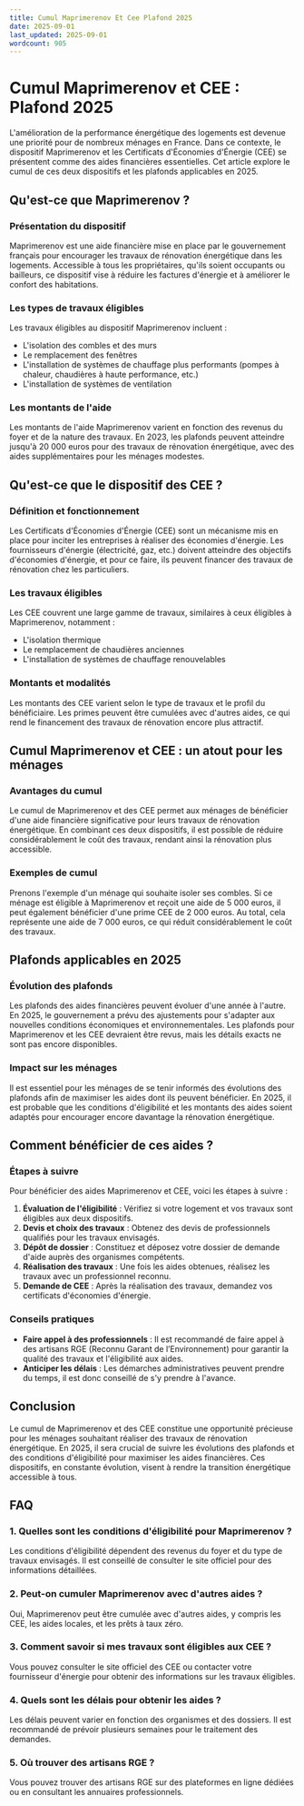 ```yaml
---
title: Cumul Maprimerenov Et Cee Plafond 2025
date: 2025-09-01
last_updated: 2025-09-01
wordcount: 905
---
```


# Cumul Maprimerenov et CEE : Plafond 2025

L'amélioration de la performance énergétique des logements est devenue une priorité pour de nombreux ménages en France. Dans ce contexte, le dispositif Maprimerenov et les Certificats d'Économies d'Énergie (CEE) se présentent comme des aides financières essentielles. Cet article explore le cumul de ces deux dispositifs et les plafonds applicables en 2025.

## Qu'est-ce que Maprimerenov ?

### Présentation du dispositif

Maprimerenov est une aide financière mise en place par le gouvernement français pour encourager les travaux de rénovation énergétique dans les logements. Accessible à tous les propriétaires, qu'ils soient occupants ou bailleurs, ce dispositif vise à réduire les factures d'énergie et à améliorer le confort des habitations.

### Les types de travaux éligibles

Les travaux éligibles au dispositif Maprimerenov incluent :

- L'isolation des combles et des murs
- Le remplacement des fenêtres
- L'installation de systèmes de chauffage plus performants (pompes à chaleur, chaudières à haute performance, etc.)
- L'installation de systèmes de ventilation

### Les montants de l'aide

Les montants de l'aide Maprimerenov varient en fonction des revenus du foyer et de la nature des travaux. En 2023, les plafonds peuvent atteindre jusqu'à 20 000 euros pour des travaux de rénovation énergétique, avec des aides supplémentaires pour les ménages modestes.

## Qu'est-ce que le dispositif des CEE ?

### Définition et fonctionnement

Les Certificats d'Économies d'Énergie (CEE) sont un mécanisme mis en place pour inciter les entreprises à réaliser des économies d'énergie. Les fournisseurs d'énergie (électricité, gaz, etc.) doivent atteindre des objectifs d'économies d'énergie, et pour ce faire, ils peuvent financer des travaux de rénovation chez les particuliers.

### Les travaux éligibles

Les CEE couvrent une large gamme de travaux, similaires à ceux éligibles à Maprimerenov, notamment :

- L'isolation thermique
- Le remplacement de chaudières anciennes
- L'installation de systèmes de chauffage renouvelables

### Montants et modalités

Les montants des CEE varient selon le type de travaux et le profil du bénéficiaire. Les primes peuvent être cumulées avec d'autres aides, ce qui rend le financement des travaux de rénovation encore plus attractif.

## Cumul Maprimerenov et CEE : un atout pour les ménages

### Avantages du cumul

Le cumul de Maprimerenov et des CEE permet aux ménages de bénéficier d'une aide financière significative pour leurs travaux de rénovation énergétique. En combinant ces deux dispositifs, il est possible de réduire considérablement le coût des travaux, rendant ainsi la rénovation plus accessible.

### Exemples de cumul

Prenons l'exemple d'un ménage qui souhaite isoler ses combles. Si ce ménage est éligible à Maprimerenov et reçoit une aide de 5 000 euros, il peut également bénéficier d'une prime CEE de 2 000 euros. Au total, cela représente une aide de 7 000 euros, ce qui réduit considérablement le coût des travaux.

## Plafonds applicables en 2025

### Évolution des plafonds

Les plafonds des aides financières peuvent évoluer d'une année à l'autre. En 2025, le gouvernement a prévu des ajustements pour s'adapter aux nouvelles conditions économiques et environnementales. Les plafonds pour Maprimerenov et les CEE devraient être revus, mais les détails exacts ne sont pas encore disponibles.

### Impact sur les ménages

Il est essentiel pour les ménages de se tenir informés des évolutions des plafonds afin de maximiser les aides dont ils peuvent bénéficier. En 2025, il est probable que les conditions d'éligibilité et les montants des aides soient adaptés pour encourager encore davantage la rénovation énergétique.

## Comment bénéficier de ces aides ?

### Étapes à suivre

Pour bénéficier des aides Maprimerenov et CEE, voici les étapes à suivre :

1. **Évaluation de l'éligibilité** : Vérifiez si votre logement et vos travaux sont éligibles aux deux dispositifs.
2. **Devis et choix des travaux** : Obtenez des devis de professionnels qualifiés pour les travaux envisagés.
3. **Dépôt de dossier** : Constituez et déposez votre dossier de demande d'aide auprès des organismes compétents.
4. **Réalisation des travaux** : Une fois les aides obtenues, réalisez les travaux avec un professionnel reconnu.
5. **Demande de CEE** : Après la réalisation des travaux, demandez vos certificats d'économies d'énergie.

### Conseils pratiques

- **Faire appel à des professionnels** : Il est recommandé de faire appel à des artisans RGE (Reconnu Garant de l’Environnement) pour garantir la qualité des travaux et l'éligibilité aux aides.
- **Anticiper les délais** : Les démarches administratives peuvent prendre du temps, il est donc conseillé de s'y prendre à l'avance.

## Conclusion

Le cumul de Maprimerenov et des CEE constitue une opportunité précieuse pour les ménages souhaitant réaliser des travaux de rénovation énergétique. En 2025, il sera crucial de suivre les évolutions des plafonds et des conditions d'éligibilité pour maximiser les aides financières. Ces dispositifs, en constante évolution, visent à rendre la transition énergétique accessible à tous.

## FAQ

### 1. Quelles sont les conditions d'éligibilité pour Maprimerenov ?

Les conditions d'éligibilité dépendent des revenus du foyer et du type de travaux envisagés. Il est conseillé de consulter le site officiel pour des informations détaillées.

### 2. Peut-on cumuler Maprimerenov avec d'autres aides ?

Oui, Maprimerenov peut être cumulée avec d'autres aides, y compris les CEE, les aides locales, et les prêts à taux zéro.

### 3. Comment savoir si mes travaux sont éligibles aux CEE ?

Vous pouvez consulter le site officiel des CEE ou contacter votre fournisseur d'énergie pour obtenir des informations sur les travaux éligibles.

### 4. Quels sont les délais pour obtenir les aides ?

Les délais peuvent varier en fonction des organismes et des dossiers. Il est recommandé de prévoir plusieurs semaines pour le traitement des demandes.

### 5. Où trouver des artisans RGE ?

Vous pouvez trouver des artisans RGE sur des plateformes en ligne dédiées ou en consultant les annuaires professionnels.